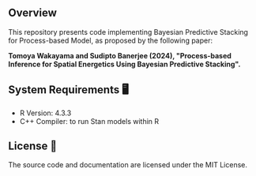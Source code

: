 

## Overview 

This repository presents code implementing Bayesian Predictive Stacking for Process-based Model, as proposed by the following paper:

**Tomoya Wakayama and Sudipto Banerjee (2024), "Process-based Inference for Spatial Energetics Using Bayesian Predictive Stacking".**

## System Requirements 🖥

- R Version: 4.3.3
- C++ Compiler: to run Stan models within R

## License 📄

The source code and documentation are licensed under the MIT License.
